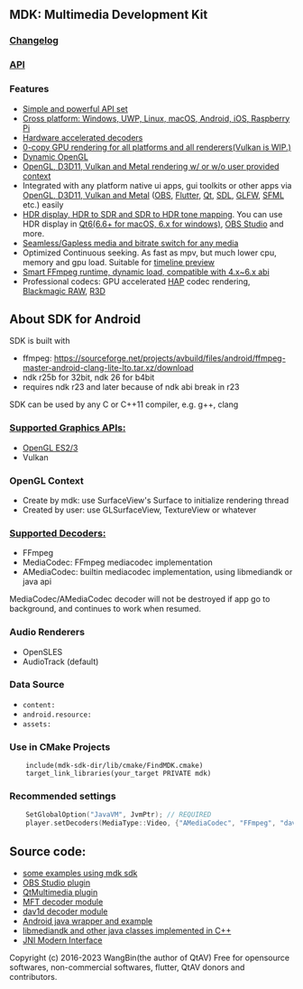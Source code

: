 ## MDK: Multimedia Development Kit
### [Changelog](https://github.com/wang-bin/mdk-sdk/blob/master/Changelog.md)
### [API](https://github.com/wang-bin/mdk-sdk/wiki/Player-APIs)

### Features
- [Simple and powerful API set](https://github.com/wang-bin/mdk-sdk/wiki/Player-APIs)
- [Cross platform: Windows, UWP, Linux, macOS, Android, iOS, Raspberry Pi](https://github.com/wang-bin/mdk-sdk/wiki/System-Requirements)
- [Hardware accelerated decoders](https://github.com/wang-bin/mdk-sdk/wiki/Decoders)
- [0-copy GPU rendering for all platforms and all renderers(Vulkan is WIP.)](https://github.com/wang-bin/mdk-sdk/wiki/Zero-Copy-Renderer)
- [Dynamic OpenGL](https://github.com/wang-bin/mdk-sdk/wiki/OpenGL-Support-Matrix)
- [OpenGL, D3D11, Vulkan and Metal rendering w/ or w/o user provided context](https://github.com/wang-bin/mdk-sdk/wiki/Render-API)
- Integrated with any platform native ui apps, gui toolkits or other apps via [OpenGL, D3D11, Vulkan and Metal](https://github.com/wang-bin/mdk-sdk/wiki/Render-API) ([OBS](https://github.com/wang-bin/obs-mdk), [Flutter](https://pub.dev/packages/fvp), [Qt](https://github.com/wang-bin/mdk-examples/tree/master/Qt), [SDL](https://github.com/wang-bin/mdk-examples/tree/master/SDL), [GLFW](https://github.com/wang-bin/mdk-examples/tree/master/GLFW), [SFML](https://github.com/wang-bin/mdk-examples/tree/master/SFML) etc.) easily
- [HDR display, HDR to SDR and SDR to HDR tone mapping](https://github.com/wang-bin/mdk-sdk/wiki/Player-APIs#player-setcolorspace-value-void-vo_opaque--nullptr). You can use HDR display in [Qt6(6.6+ for macOS, 6.x for windows)](https://github.com/wang-bin/mdk-examples/tree/master/Qt/qmlrhi), [OBS Studio](https://github.com/wang-bin/obs-mdk) and more.
- [Seamless/Gapless media and bitrate switch for any media](https://github.com/wang-bin/mdk-sdk/wiki/Player-APIs#player-setcolorspace-value-void-vo_opaque--nullptr)
- Optimized Continuous seeking. As fast as mpv, but much lower cpu, memory and gpu load. Suitable for [timeline preview](https://github.com/wang-bin/mdk-sdk/wiki/Typical-Usage#timeline-preview)
- [Smart FFmpeg runtime, dynamic load, compatible with 4.x~6.x abi](https://github.com/wang-bin/mdk-sdk/wiki/FFmpeg-Runtime)
- Professional codecs: GPU accelerated [HAP](https://github.com/wang-bin/mdk-sdk/wiki/Decoders#hap) codec rendering, [Blackmagic RAW](https://github.com/wang-bin/mdk-sdk/wiki/Decoders#braw), [R3D](https://github.com/wang-bin/mdk-sdk/wiki/Decoders#r3d)

## About SDK for Android
SDK is built with
- ffmpeg: https://sourceforge.net/projects/avbuild/files/android/ffmpeg-master-android-clang-lite-lto.tar.xz/download
- ndk r25b for 32bit, ndk 26 for b4bit
- requires ndk r23 and later because of ndk abi break in r23

SDK can be used by any C or C++11 compiler, e.g. g++, clang

### [Supported Graphics APIs:](https://github.com/wang-bin/mdk-sdk/wiki/Render-API)
- [OpenGL ES2/3](https://github.com/wang-bin/mdk-sdk/wiki/OpenGL-Support-Matrix)
- Vulkan

### OpenGL Context
- Create by mdk: use SurfaceView's Surface to initialize rendering thread
- Created by user: use GLSurfaceView, TextureView or whatever

### [Supported Decoders:](https://github.com/wang-bin/mdk-sdk/wiki/Decoders)
- FFmpeg
- MediaCodec: FFmpeg mediacodec implementation
- AMediaCodec: builtin mediacodec implementation, using libmediandk or java api

MediaCodec/AMediaCodec decoder will not be destroyed if app go to background, and continues to work when resumed.

### Audio Renderers
- OpenSLES
- AudioTrack (default)

### Data Source
- `content:`
- `android.resource:`
- `assets:`

### Use in CMake Projects
```
	include(mdk-sdk-dir/lib/cmake/FindMDK.cmake)
	target_link_libraries(your_target PRIVATE mdk)
```

### Recommended settings
```cpp
    SetGlobalOption("JavaVM", JvmPtr); // REQUIRED
    player.setDecoders(MediaType::Video, {"AMediaCodec", "FFmpeg", "dav1d"});
```

## Source code:
- [some examples using mdk sdk](https://github.com/wang-bin/mdk-examples)
- [OBS Studio plugin](https://github.com/wang-bin/obs-mdk)
- [QtMultimedia plugin](https://github.com/wang-bin/qtmultimedia-plugins-mdk)
- [MFT decoder module](https://github.com/wang-bin/mdk-mft)
- [dav1d decoder module](https://github.com/wang-bin/mdk-dav1d)
- [Android java wrapper and example](https://github.com/wang-bin/mdk-android)
- [libmediandk and other java classes implemented in C++](https://github.com/wang-bin/AND)
- [JNI Modern Interface](https://github.com/wang-bin/JMI)

Copyright (c) 2016-2023 WangBin(the author of QtAV) <wbsecg1 at gmail.com>
Free for opensource softwares, non-commercial softwares, flutter, QtAV donors and contributors.